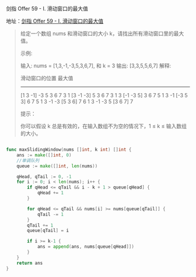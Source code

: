剑指 Offer 59 - I. 滑动窗口的最大值

地址：[剑指 Offer 59 - I. 滑动窗口的最大值](https://leetcode-cn.com/problems/hua-dong-chuang-kou-de-zui-da-zhi-lcof/)

> 给定一个数组 nums 和滑动窗口的大小 k，请找出所有滑动窗口里的最大值。
>
> 示例:
>
> 输入: nums = [1,3,-1,-3,5,3,6,7], 和 k = 3
> 输出: [3,3,5,5,6,7] 
> 解释: 
>
>   滑动窗口的位置                最大值
> ---------------               -----
> [1  3  -1] -3  5  3  6  7       3
>  1 [3  -1  -3] 5  3  6  7       3
>  1  3 [-1  -3  5] 3  6  7       5
>  1  3  -1 [-3  5  3] 6  7       5
>  1  3  -1  -3 [5  3  6] 7       6
>  1  3  -1  -3  5 [3  6  7]      7
>
>
> 提示：
>
> 你可以假设 k 总是有效的，在输入数组不为空的情况下，1 ≤ k ≤ 输入数组的大小。
>

``` 

```

```go
func maxSlidingWindow(nums []int, k int) []int {
    ans := make([]int, 0)
    //单调队列
    queue := make([]int, len(nums)) 

    qHead, qTail := 0, -1
    for i := 0; i < len(nums); i++ {
        if qHead <= qTail && i - k + 1 > queue[qHead] {
            qHead += 1
        }

        for qHead <= qTail && nums[i] >= nums[queue[qTail]] {
            qTail -= 1
        }
        qTail += 1
        queue[qTail] = i

        if i >= k-1 {
            ans = append(ans, nums[queue[qHead]])
        }
    }
    return ans
}
```

